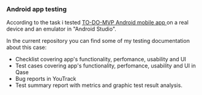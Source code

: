 ### Android app testing

According to the task i tested <a href="https://drive.google.com/file/d/1IkqWnm6z293ETG0MdveKTjrsrWd7WQHz/view">TO-DO-MVP Android mobile app </a> on a real device and an emulator in "Android Studio".

In the current repository you can find some of my testing documentation about this case:

- Checklist covering app's functionality, perfomance, usability and UI
- Test cases covering app's functionality, perfomance, usability and UI in Qase
- Bug reports in YouTrack
- Test summary report with metrics and graphic test result analysis.